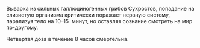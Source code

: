 Выварка из сильных галлюциногенных грибов Сухростов, попадание на слизистую организма критически поражает нервную систему, парализуя тело на 10–15  минут, но оставляя сознание смотреть на мир по-другому.

Четвертая доза в течение 8 часов смертельна.